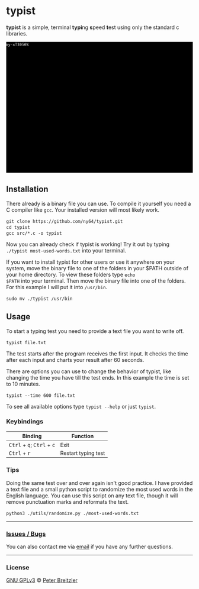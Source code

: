 # typist

**typist** is a simple, terminal **typi**ng **s**peed **t**est using only the
standard c libraries.

![typist v0.1 GIF](resources/demo.gif)

## Installation
There already is a binary file you can use.
To compile it yourself you need a C compiler like <code>gcc</code>. Your
installed version will most likely work.

```
git clone https://github.com/ny64/typist.git
cd typist
gcc src/*.c -o typist
```

Now you can already check if typist is working! Try it out by typing <code>
./typist most-used-words.txt</code> into your terminal.

If you want to install typist for other users or use it anywhere on your system,
move the binary file to one of the folders in your $PATH outside of your home
directory. To view these folders type <code>echo $PATH</code> into your
terminal. Then move the binary file into one of the folders. For this example I
will put it into <code>/usr/bin</code>.

```
sudo mv ./typist /usr/bin
```

## Usage

To start a typing test you need to provide a text file you want to write off.

```
typist file.txt
```

The test starts after the program receives the first input. It checks the time
after each input and charts your result after 60 seconds.

There are options you can use to change the behavior of typist, like changing
the time you have till the test ends.
In this example the time is set to 10 minutes.

```
typist --time 600 file.txt
```

To see all available options type <code>typist --help</code> or just
<code>typist</code>.

### Keybindings

| Binding | Function |
|---------|----------|
| <kbd>Ctrl</kbd> + <kbd>q</kbd>; <kbd>Ctrl</kbd> + <kbd>c</kbd> | Exit |
| <kbd>Ctrl</kbd> + <kbd>r</kbd> | Restart typing test |


### Tips

Doing the same test over and over again isn't good practice. I have provided
a text file and a small python script to randomize the most used words in the
English language. You can use this script on any text file, though it will
remove punctuation marks and reformats the text.

```
python3 ./utils/randomize.py ./most-used-words.txt
```

---

### [Issues / Bugs](https://github.com/ny64/typist/issues)

You can also contact me via [email](mailto:peter_breitzler@protonmail.com) if you have any further questions.

---

### License
[GNU GPLv3](https://choosealicense.com/licenses/gpl-3.0/)
© [Peter Breitzler](https://github.com/ny64)
